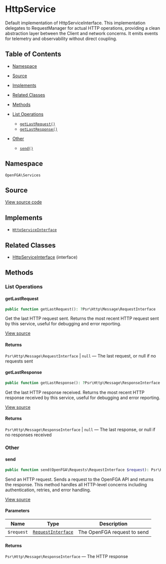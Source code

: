 # HttpService

Default implementation of HttpServiceInterface. This implementation delegates to RequestManager for actual HTTP operations, providing a clean abstraction layer between the Client and network concerns. It emits events for telemetry and observability without direct coupling.

## Table of Contents

* [Namespace](#namespace)
* [Source](#source)
* [Implements](#implements)
* [Related Classes](#related-classes)
* [Methods](#methods)

* [List Operations](#list-operations)
    * [`getLastRequest()`](#getlastrequest)
    * [`getLastResponse()`](#getlastresponse)
* [Other](#other)
    * [`send()`](#send)

## Namespace

`OpenFGA\Services`

## Source

[View source code](https://github.com/evansims/openfga-php/blob/main/src/Services/HttpService.php)

## Implements

* [`HttpServiceInterface`](HttpServiceInterface.md)

## Related Classes

* [HttpServiceInterface](Services/HttpServiceInterface.md) (interface)

## Methods

### List Operations

#### getLastRequest

```php
public function getLastRequest(): ?Psr\Http\Message\RequestInterface

```

Get the last HTTP request sent. Returns the most recent HTTP request sent by this service, useful for debugging and error reporting.

[View source](https://github.com/evansims/openfga-php/blob/main/src/Services/HttpService.php#L52)

#### Returns

`Psr\Http\Message\RequestInterface` &#124; `null` — The last request, or null if no requests sent

#### getLastResponse

```php
public function getLastResponse(): ?Psr\Http\Message\ResponseInterface

```

Get the last HTTP response received. Returns the most recent HTTP response received by this service, useful for debugging and error reporting.

[View source](https://github.com/evansims/openfga-php/blob/main/src/Services/HttpService.php#L61)

#### Returns

`Psr\Http\Message\ResponseInterface` &#124; `null` — The last response, or null if no responses received

### Other

#### send

```php
public function send(OpenFGA\Requests\RequestInterface $request): Psr\Http\Message\ResponseInterface

```

Send an HTTP request. Sends a request to the OpenFGA API and returns the response. This method handles all HTTP-level concerns including authentication, retries, and error handling.

[View source](https://github.com/evansims/openfga-php/blob/main/src/Services/HttpService.php#L75)

#### Parameters

| Name       | Type                                               | Description                 |
| ---------- | -------------------------------------------------- | --------------------------- |
| `$request` | [`RequestInterface`](Requests/RequestInterface.md) | The OpenFGA request to send |

#### Returns

`Psr\Http\Message\ResponseInterface` — The HTTP response
